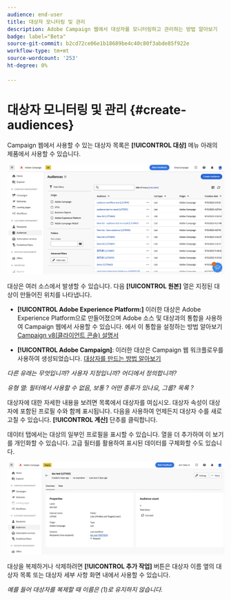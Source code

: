 ```yaml
---
audience: end-user
title: 대상자 모니터링 및 관리
description: Adobe Campaign 웹에서 대상자를 모니터링하고 관리하는 방법 알아보기
badge: label="Beta"
source-git-commit: b2cd72ce06e1b18689be4c40c80f3abde85f922e
workflow-type: tm+mt
source-wordcount: '253'
ht-degree: 0%

---
```



# 대상자 모니터링 및 관리 {#create-audiences}

Campaign 웹에서 사용할 수 있는 대상자 목록은 **[!UICONTROL 대상]** 메뉴 아래의 제품에서 사용할 수 있습니다.

![](assets/audiences-list.png)

대상은 여러 소스에서 발생할 수 있습니다. 다음 **[!UICONTROL 원본]** 열은 지정된 대상이 만들어진 위치를 나타냅니다.

* **[!UICONTROL Adobe Experience Platform:]** 이러한 대상은 Adobe Experience Platform으로 만들어졌으며 Adobe 소스 및 대상과의 통합을 사용하여 Campaign 웹에서 사용할 수 있습니다. 에서 이 통합을 설정하는 방법 알아보기 [Campaign v8(클라이언트 콘솔) 설명서](https://experienceleague.adobe.com/docs/campaign/campaign-v8/connect/ac-aep/ac-aep.html)

* **[!UICONTROL Adobe Campaign]**: 이러한 대상은 Campaign 웹 워크플로우를 사용하여 생성되었습니다. [대상자를 만드는 방법 알아보기](create-audiences.md)

*다른 유래는 무엇입니까? 사용자 지정입니까? 어디에서 정의합니까?*

*유형 열: 필터에서 사용할 수 없음, 보통 ? 어떤 종류가 있나요, 그룹? 목록 ?*

대상자에 대한 자세한 내용을 보려면 목록에서 대상자를 여십시오. 대상자 속성이 대상자에 포함된 프로필 수와 함께 표시됩니다. 다음을 사용하여 언제든지 대상자 수를 새로 고칠 수 있습니다. **[!UICONTROL 계산]** 단추를 클릭합니다.

데이터 탭에서는 대상의 일부인 프로필을 표시할 수 있습니다. 열을 더 추가하여 이 보기를 개인화할 수 있습니다. 고급 필터를 활용하여 표시된 데이터를 구체화할 수도 있습니다.

![](assets/audiences-details.png)

대상을 복제하거나 삭제하려면 **[!UICONTROL 추가 작업]** 버튼은 대상자 이름 옆의 대상자 목록 또는 대상자 세부 사항 화면 내에서 사용할 수 있습니다.

*예를 들어 대상자를 복제할 때 이름은 (1)로 유지하지 않습니다.*
